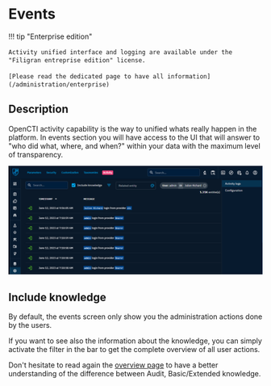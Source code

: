 # Events

!!! tip "Enterprise edition"

    Activity unified interface and logging are available under the "Filigran entreprise edition" license.

    [Please read the dedicated page to have all information](/administration/enterprise)

## Description

OpenCTI activity capability is the way to unified whats really happen in the platform.
In events section you will have access to the UI that will answer to "who did what, where, and when?" within your data with the maximum level of transparency. 

![Audit interface](../assets/audit.png)

## Include knowledge

By default, the events screen only show you the administration actions done by the users.

If you want to see also the information about the knowledge, you can simply activate the filter in the bar to get the complete overview of all user actions.

Don't hesitate to read again the [overview page](overview.md) to have a better understanding of the difference between Audit, Basic/Extended knowledge.